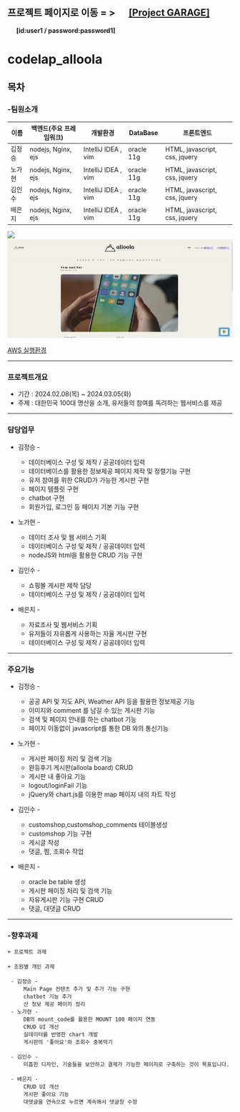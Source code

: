 ## 프로젝트 페이지로 이동 = > &nbsp;&nbsp;&nbsp;&nbsp; [[Project GARAGE]](http://54.180.140.137:8081)  
&nbsp;&nbsp;&nbsp;&nbsp; **[id:user1 / password:password1]**

# codelap_alloola
## 목차

### -팀원소개
    
 |  이름  | 백엔드(주요 프레임워크) | 개발환경 | DataBase | 프론트엔드 
|--------|---------------------|-------------------------------|-----------------------------|-----------------------------|
| 김정승 |    nodejs, Nginx, ejs    |    IntelliJ IDEA , vim      | oracle 11g | HTML, javascript, css, jquery|
| 노가현 |    nodejs, Nginx, ejs    |    IntelliJ IDEA , vim      | oracle 11g | HTML, javascript, css, jquery|
| 김인수 |    nodejs, Nginx, ejs    |    IntelliJ IDEA , vim      | oracle 11g | HTML, javascript, css, jquery|
| 배은지 |    nodejs, Nginx, ejs    |    IntelliJ IDEA , vim      | oracle 11g | HTML, javascript, css, jquery|

<a href="https://github.com/JUNGSEUNGKIM/codelap_allola/graphs/contributors">
  <img src="https://contrib.rocks/image?repo=JUNGSEUNGKIM/codelap_allola" />
</a>

<a href="http://3.143.252.195:3000/mainPage">
    <img src="./main.png"/>
</a>

[AWS 실행환경](http://3.143.252.195:3000/mainPage)

---
    
### 프로젝트개요
+ 기간 : 2024.02.08(목) ~ 2024.03.05(화)
+ 주제 : 대한민국 100대 명산을 소개, 유저들의 참여를 독려하는 웹서비스를 제공 

---
### 담당업무

* 김정승 -  
    + 데이터베이스 구성 및 제작 / 공공데이터 입력
    + 데이터베이스를 활용한 정보제공 페이지 제작 및 정렬기능 구현
    + 유저 참여를 위한 CRUD가 가능한 게시판 구현
    + 페이지 템플릿 구현
    + chatbot 구현
    + 회원가입, 로그인 등 페이지 기본 기능 구현
  
* 노가현 -  
    + 데이터 조사 및 웹 서비스 기획
    + 데이터베이스 구성 및 제작 / 공공데이터 입력
    + nodeJS와 html을 활용한 CRUD 기능 구현

* 김인수 - 
    + 쇼핑몰 게시판 제작 담당
    + 데이터베이스 구성 및 제작 / 공공데이터 입력

* 배은지 - 
  +  자료조사 및 웹서비스 기획
  +  유저들이 자유롭게 사용하는 자율 게시판 구현
  +  데이터베이스 구성 및 제작 / 공공데이터 입력
---
### 주요기능 
* 김정승 -
  + 공공 API 및 지도 API, Weather API 등을 활용한 정보제공 기능
  + 이미지와 comment 를 남길 수 있는 게시판 기능
  + 검색 및 페이지 안내를 하는 chatbot 기능
  + 페이지 이동없이 javascript를 통한 DB 와의 통신기능

* 노가현 -  
  + 게시판 페이징 처리 및 검색 기능
  + 완등후기 게시판(alloola board) CRUD
  + 게시판 내 좋아요 기능
  + logout/loginFail 기능
  + jQuery와 chart.js를 이용한 map 페이지 내의 차트 작성         

* 김인수 -  
  +  customshop,customshop_comments 테이블생성
  +  customshop 기능 구현
  +  게시글 작성
  +  댓글, 찜, 조회수 작업

* 배은지 -  
  +  oracle be table 생성
  +  게시판 페이징 처리 및 검색 기능
  +  자유게시판 기능 구현  CRUD
  +  댓글, 대댓글  CRUD
---

### -향후과제
    + 프로젝트 과제

    + 조원별 개인 과제
    
     - 김정승 -  
         Main Page 컨텐츠 추가 및 추가 기능 구현
         chatbot 기능 추가 
         산 정보 제공 페이지 정리
     - 노가현 -     
         DB의 mount_code를 활용한 MOUNT 100 페이지 연동
         CRUD UI 개선
         실데이터를 반영한 chart 개발
         게시판의 '좋아요'와 조회수 중복막기
 
     - 김인수 - 
         미흡한 디자인, 기술들을 보안하고 결제가 가능한 페이지로 구축하는 것이 목표입니다.

     - 배은지 - 
         CRUD UI 개선
         게시판 좋아요 기능
         대댓글을 연속으로 누르면 계속해서 댓글창 수정

